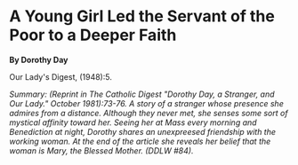 A Young Girl Led the Servant of the Poor to a Deeper Faith
==========================================================

**By Dorothy Day**

Our Lady's Digest, (1948):5.

*Summary: (Reprint in The Catholic Digest "Dorothy Day, a Stranger, and
Our Lady." October 1981):73-76. A story of a stranger whose presence she
admires from a distance. Although they never met, she senses some sort
of mystical affinity toward her. Seeing her at Mass every morning and
Benediction at night, Dorothy shares an unexpreesed friendship with the
working woman. At the end of the article she reveals her belief that the
woman is Mary, the Blessed Mother. (DDLW \#84).*


